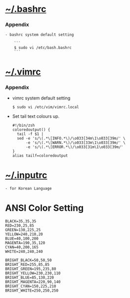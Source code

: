 # [~/.bashrc](https://github.com/iandmyhand/boilerplates/blob/master/UNIX/.bashrc)

### Appendix
    - bashrc system default setting
        
        ```
        $ sudo vi /etc/bash.bashrc
        ```


# [~/.vimrc](https://github.com/iandmyhand/boilerplates/blob/master/UNIX/.vimrc)
  
### Appendix
- vimrc system default setting
       
   ```
   $ sudo vi /etc/vim/vimrc.local
   ```

- Set tail text colours up.

    ```
    #!/bin/zsh
    coloredoutput() {
      tail -f $1 |
      sed -e 's/\(.*\[INFO.*\)/\o033[34m\1\o033[39m/' \
          -e 's/\(.*\[WARN.*\)/\o033[33m\1\o033[39m/' \
          -e 's/\(.*\[ERROR.*\)/\o033[31m\1\o033[39m/'
    }
    alias tailf=coloredoutput
    ```


# [~/.inputrc](https://github.com/iandmyhand/boilerplates/blob/master/UNIX/.inputrc)
    - for Korean Language


  

# ANSI Color Setting
```
BLACK=35,35,35
RED=230,25,85
GREEN=130,225,25
YELLOW=240,210,20
BLUE=40,100,200
MAGENTA=190,35,120
CYAN=40,200,165
WHITE=240,240,240

BRIGHT_BLACK=50,50,50
BRIGHT_RED=255,85,85
BRIGHT_GREEN=195,235,80
BRIGHT_YELLOW=230,230,110
BRIGHT_BLUE=85,130,220
BRIGHT_MAGENTA=220,90,140
BRIGHT_CYAN=150,225,210
BRIGHT_WHITE=250,250,250
```

